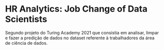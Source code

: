 # HR Analytics: Job Change of Data Scientists

Segundo projeto do Turing Academy 2021 que consistia em analisar, limpar e fazer a predição de dados no dataset referente à trabalhadores da área de ciência de dados. 
